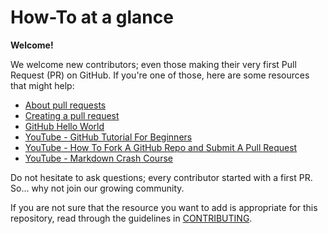 # How-To at a glance

**Welcome!**

We welcome new contributors; even those making their very first Pull Request (PR) on GitHub. If you're one of those, here are some resources that might help:

* [About pull requests](https://docs.github.com/en/pull-requests/collaborating-with-pull-requests/proposing-changes-to-your-work-with-pull-requests/about-pull-requests)
* [Creating a pull request](https://docs.github.com/en/pull-requests/collaborating-with-pull-requests/proposing-changes-to-your-work-with-pull-requests/creating-a-pull-request)
* [GitHub Hello World](https://docs.github.com/en/get-started/quickstart/hello-world)
* [YouTube - GitHub Tutorial For Beginners](https://www.youtube.com/watch?v=0fKg7e37bQE)
* [YouTube - How To Fork A GitHub Repo and Submit A Pull Request](https://www.youtube.com/watch?v=G1I3HF4YWEw)
* [YouTube - Markdown Crash Course](https://www.youtube.com/watch?v=HUBNt18RFbo)


Do not hesitate to ask questions; every contributor started with a first PR. So... why not join our growing community.

If you are not sure that the resource you want to add is appropriate for this repository, read through the guidelines in [CONTRIBUTING](CONTRIBUTING.md).
